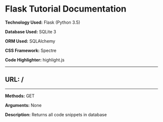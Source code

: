 # Flask Tutorial Documentation

**Technology Used:** Flask (Python 3.5)

**Database Used:** SQLite 3

**ORM Used:** SQLAlchemy

**CSS Framework:** Spectre

**Code Highlighter:** highlight.js

----------------------
## **URL: /**
----------------------
**Methods:** GET

**Arguments:** None

**Description:** Returns all code snippets in database
